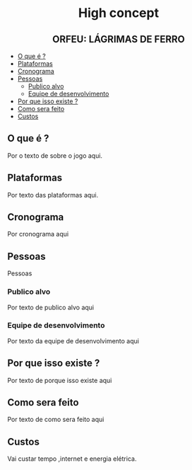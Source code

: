 <h1 align="center">High concept</h1>
<h2 align="center">ORFEU: LÁGRIMAS DE FERRO</h2>


- [O que é ?](#o-que-%c3%a9)
- [Plataformas](#plataformas)
- [Cronograma](#cronograma)
- [Pessoas](#pessoas)
  - [Publico alvo](#publico-alvo)
  - [Equipe de desenvolvimento](#equipe-de-desenvolvimento)
- [Por que isso existe ?](#por-que-isso-existe)
- [Como sera feito](#como-sera-feito)
- [Custos](#custos)


 
## O que é ?

<p>Por o texto de sobre o jogo aqui.</p>

## Plataformas

<p>Por texto das plataformas aqui.</p>

## Cronograma

<p>Por cronograma aqui</p>

## Pessoas

<P>Pessoas</p>

### Publico alvo

<p>Por texto de publico alvo aqui</p>

### Equipe de desenvolvimento

<p>Por texto da equipe de desenvolvimento aqui</p>

## Por que isso existe ?

<p>Por texto de porque isso existe aqui</p>

## Como sera feito

<p>Por texto de como sera feito aqui</p>

## Custos

<p>Vai custar tempo ,internet e energia elétrica.</p>
